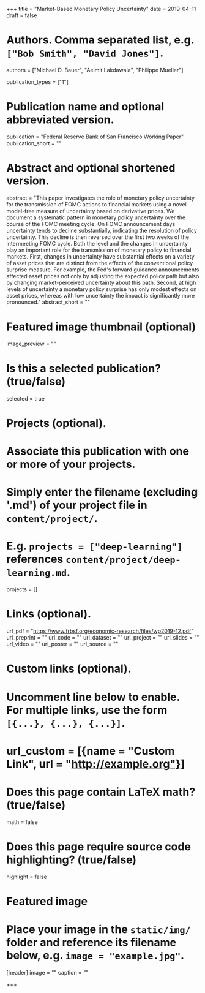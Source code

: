 +++
title = "Market-Based Monetary Policy Uncertainty"
date = 2019-04-11
draft = false

# Authors. Comma separated list, e.g. `["Bob Smith", "David Jones"]`.
authors = ["Michael D. Bauer", "Aeimit Lakdawala", "Philippe Mueller"]

publication_types = ["1"]

# Publication name and optional abbreviated version.
publication = "Federal Reserve Bank of San Francisco Working Paper"
publication_short = ""

# Abstract and optional shortened version.
abstract = "This paper investigates the role of monetary policy uncertainty for the transmission of FOMC actions to financial markets using a novel model-free measure of uncertainty based on derivative prices. We document a systematic pattern in monetary policy uncertainty over the course of the FOMC meeting cycle: On FOMC announcement days uncertainty tends to decline substantially, indicating the resolution of policy uncertainty. This decline is then reversed over the first two weeks of the intermeeting FOMC cycle. Both the level and the changes in uncertainty play an important role for the transmission of monetary policy to financial markets. First, changes in uncertainty have substantial effects on a variety of asset prices that are distinct from the effects of the conventional policy surprise measure. For example, the Fed's forward guidance announcements affected asset prices not only by adjusting the expected policy path but also by changing market-perceived uncertainty about this path. Second, at high levels of uncertainty a monetary policy surprise has only modest effects on asset prices, whereas with low uncertainty the impact is significantly more pronounced."
abstract_short = ""

# Featured image thumbnail (optional)
image_preview = ""

# Is this a selected publication? (true/false)
selected = true

# Projects (optional).
#   Associate this publication with one or more of your projects.
#   Simply enter the filename (excluding '.md') of your project file in `content/project/`.
#   E.g. `projects = ["deep-learning"]` references `content/project/deep-learning.md`.
projects = []

# Links (optional).
url_pdf = "https://www.frbsf.org/economic-research/files/wp2019-12.pdf"
url_preprint = ""
url_code = ""
url_dataset = ""
url_project = ""
url_slides = ""
url_video = ""
url_poster = ""
url_source = ""

# Custom links (optional).
#   Uncomment line below to enable. For multiple links, use the form `[{...}, {...}, {...}]`.
# url_custom = [{name = "Custom Link", url = "http://example.org"}]

# Does this page contain LaTeX math? (true/false)
math = false

# Does this page require source code highlighting? (true/false)
highlight = false

# Featured image
# Place your image in the `static/img/` folder and reference its filename below, e.g. `image = "example.jpg"`.
[header]
image = ""
caption = ""

+++
